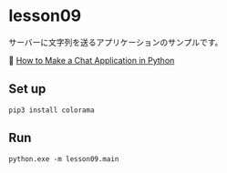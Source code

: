 # lesson09

サーバーに文字列を送るアプリケーションのサンプルです。  

📖 [How to Make a Chat Application in Python](https://www.thepythoncode.com/article/make-a-chat-room-application-in-python)

## Set up

```shell
pip3 install colorama
```

## Run

```shell
python.exe -m lesson09.main
```
